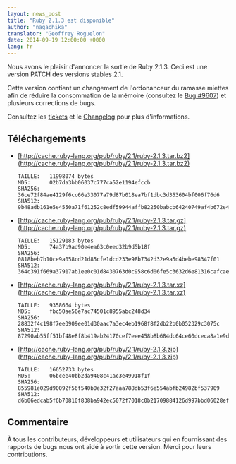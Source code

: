 ```yaml
---
layout: news_post
title: "Ruby 2.1.3 est disponible"
author: "nagachika"
translator: "Geoffrey Roguelon"
date: 2014-09-19 12:00:00 +0000
lang: fr
---
```


Nous avons le plaisir d'annoncer la sortie de Ruby 2.1.3. Ceci est une version
PATCH des versions stables 2.1.

Cette version contient un changement de l'ordonanceur du ramasse miettes afin de
réduire la consommation de la mémoire (consultez le [Bug #9607](https://bugs.ruby-lang.org/issues/9607))
et plusieurs corrections de bugs.

Consultez les [tickets](https://bugs.ruby-lang.org/projects/ruby-21/issues?set_filter=1&amp;status_id=5)
et le [Changelog](http://svn.ruby-lang.org/repos/ruby/tags/v2_1_3/ChangeLog) pour plus d'informations.

## Téléchargements

* [http://cache.ruby-lang.org/pub/ruby/2.1/ruby-2.1.3.tar.bz2](http://cache.ruby-lang.org/pub/ruby/2.1/ruby-2.1.3.tar.bz2)

      TAILLE:   11998074 bytes
      MD5:      02b7da3bb06037c777ca52e1194efccb
      SHA256:   36ce72f84ae4129f6cc66e33077a79d87b018ea7bf1dbc3d353604bf006f76d6
      SHA512:   9b48adb161e5e4550a71f61252c8edf59944affb82250babcb64240749af4b672e4a54ccd0feac5b36ea447a358b350b5080125ef2d4acf6e9e8b1ab82612f48

* [http://cache.ruby-lang.org/pub/ruby/2.1/ruby-2.1.3.tar.gz](http://cache.ruby-lang.org/pub/ruby/2.1/ruby-2.1.3.tar.gz)

      TAILLE:   15129183 bytes
      MD5:      74a37b9ad90e4ea63c0eed32b9d5b18f
      SHA256:   0818beb7b10ce9a058cd21d85cfe1dcd233e98b7342d32e9a5d4bebe98347f01
      SHA512:   364c391f669a37917ab1ee0c01d8430763d0c958c6d06fe5c3632d6e81316cafcae8b392b680d64c1692744585ac9286cb6408d7514e8a1f4dbd88ee314be99e

* [http://cache.ruby-lang.org/pub/ruby/2.1/ruby-2.1.3.tar.xz](http://cache.ruby-lang.org/pub/ruby/2.1/ruby-2.1.3.tar.xz)

      TAILLE:   9358664 bytes
      MD5:      fbc50ae56e7ac74501c8955abc248d34
      SHA256:   28832f4c198f7ee3909ee01d30aac7a3ec4eb1968f8f2db22b0b052329c3075c
      SHA512:   87290ab55ff51bf48e8f8b419ab24170cef7eee458b8b684dc64ce60dceca8a1e9d527975b032e89c693880c22a57853d5fc93e247c38682320c8831006c48ca

* [http://cache.ruby-lang.org/pub/ruby/2.1/ruby-2.1.3.zip](http://cache.ruby-lang.org/pub/ruby/2.1/ruby-2.1.3.zip)

      TAILLE:   16652733 bytes
      MD5:      06bcee40bb2da9408c41ac3e49918f1f
      SHA256:   855981e029d90092f56f540b0e32f27aaa788db53f6e554abfb24982bf537909
      SHA512:   d6b06edcab5f6b70810f838ba942ec5072f7018c0b21709884126d997bbd06028ef74f4b2f7bf439255e165599ee6a94e097bcfc52b72d5cfbf16b2e4476316f


## Commentaire

À tous les contributeurs, développeurs et utilisateurs qui en fournissant des
rapports de bugs nous ont aidé à sortir cette version.
Merci pour leurs contributions.
